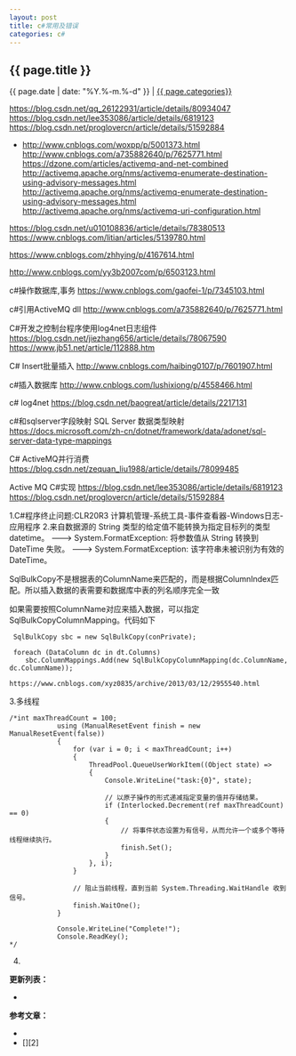 ```yaml
---
layout: post
title: c#常用及错误
categories: c#
---
```


## {{ page.title }}

{{ page.date | date: "%Y.%-m.%-d" }} | <a href="/archive#{{ page.categories }}">{{ page.categories}}</a>


https://blog.csdn.net/qq_26122931/article/details/80934047
https://blog.csdn.net/lee353086/article/details/6819123
https://blog.csdn.net/proglovercn/article/details/51592884
* http://www.cnblogs.com/woxpp/p/5001373.html
http://www.cnblogs.com/a735882640/p/7625771.html
https://dzone.com/articles/activemq-and-net-combined
http://activemq.apache.org/nms/activemq-enumerate-destination-using-advisory-messages.html
http://activemq.apache.org/nms/activemq-enumerate-destination-using-advisory-messages.html
http://activemq.apache.org/nms/activemq-uri-configuration.html

https://blog.csdn.net/u010108836/article/details/78380513
https://www.cnblogs.com/litian/articles/5139780.html

https://www.cnblogs.com/zhhying/p/4167614.html

http://www.cnblogs.com/yy3b2007com/p/6503123.html

c#操作数据库,事务
https://www.cnblogs.com/gaofei-1/p/7345103.html

c#引用ActiveMQ dll
http://www.cnblogs.com/a735882640/p/7625771.html

C#开发之控制台程序使用log4net日志组件
https://blog.csdn.net/jiezhang656/article/details/78067590
https://www.jb51.net/article/112888.htm

C# Insert批量插入
http://www.cnblogs.com/haibing0107/p/7601907.html

c#插入数据库
http://www.cnblogs.com/lushixiong/p/4558466.html

c# log4net
https://blog.csdn.net/baogreat/article/details/2217131

c#和sqlserver字段映射
SQL Server 数据类型映射
https://docs.microsoft.com/zh-cn/dotnet/framework/data/adonet/sql-server-data-type-mappings

C# ActiveMQ并行消费
https://blog.csdn.net/zequan_liu1988/article/details/78099485

Active MQ C#实现
https://blog.csdn.net/lee353086/article/details/6819123
https://blog.csdn.net/proglovercn/article/details/51592884


1.C#程序终止问题:CLR20R3
  计算机管理-系统工具-事件查看器-Windows日志-应用程序
2.来自数据源的 String 类型的给定值不能转换为指定目标列的类型 datetime。 ---> System.FormatException: 将参数值从 String 转换到 DateTime 失败。 ---> System.FormatException: 该字符串未被识别为有效的 DateTime。

SqlBulkCopy不是根据表的ColumnName来匹配的，而是根据ColumnIndex匹配。所以插入数据的表需要和数据库中表的列名顺序完全一致

如果需要按照ColumnName对应来插入数据，可以指定SqlBulkCopyColumnMapping。代码如下

```
 SqlBulkCopy sbc = new SqlBulkCopy(conPrivate);

 foreach (DataColumn dc in dt.Columns)
    sbc.ColumnMappings.Add(new SqlBulkCopyColumnMapping(dc.ColumnName, dc.ColumnName));

https://www.cnblogs.com/xyz0835/archive/2013/03/12/2955540.html
```
   
3.多线程

```
/*int maxThreadCount = 100;
            using (ManualResetEvent finish = new ManualResetEvent(false))
            {
                for (var i = 0; i < maxThreadCount; i++)
                {
                    ThreadPool.QueueUserWorkItem((Object state) =>
                    {
                        Console.WriteLine("task:{0}", state);

                        // 以原子操作的形式递减指定变量的值并存储结果。
                        if (Interlocked.Decrement(ref maxThreadCount) == 0)
                        {
                            // 将事件状态设置为有信号，从而允许一个或多个等待线程继续执行。
                            finish.Set();
                        }
                    }, i);
                }

                // 阻止当前线程，直到当前 System.Threading.WaitHandle 收到信号。
                finish.WaitOne();
            }

            Console.WriteLine("Complete!");
            Console.ReadKey();
*/
```

4.

**更新列表：**

*



**参考文章：**

* [][1]
* [][2]

[1]: 
[2]: 